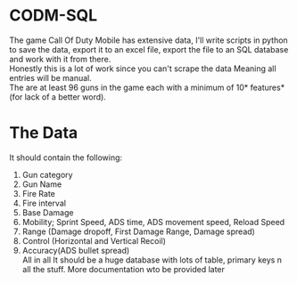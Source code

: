 # CODM-SQL
The game Call Of Duty Mobile has extensive data, I'll write scripts in python to save the data, export it to an excel file, export the file to an SQL database and work with it from there.  
Honestly this is a lot of work since you can't scrape the data Meaning all entries will be manual.  
The are at least 96 guns in the game each with a minimum of 10* features* (for lack of a better word).  

#  The Data
It should contain the following:
  1. Gun category  
  2. Gun Name  
  3. Fire Rate  
  4. Fire interval   
  5. Base Damage  
  6. Mobility; Sprint Speed, ADS time, ADS movement speed, Reload Speed   
  7. Range  (Damage dropoff, First Damage Range, Damage spread)  
  8. Control (Horizontal and Vertical Recoil)  
  9. Accuracy(ADS bullet spread)  
All in all It should be a huge database with lots of table, primary keys n all the stuff. More documentation wto be provided later
